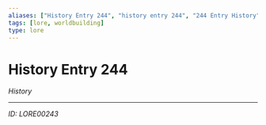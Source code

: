 ```yaml
---
aliases: ["History Entry 244", "history entry 244", "244 Entry History"]
tags: [lore, worldbuilding]
type: lore
---
```


# History Entry 244

*History*

---
*ID: LORE00243*
